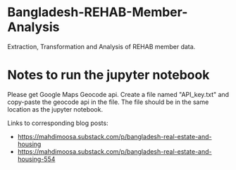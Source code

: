 # Bangladesh-REHAB-Member-Analysis
Extraction, Transformation and Analysis of REHAB member data.

# Notes to run the jupyter notebook
Please get Google Maps Geocode api. Create a file named "API_key.txt" and copy-paste the geocode api in the file. The file should be in the same location as the jupyter notebook.

Links to corresponding blog posts:
* https://mahdimoosa.substack.com/p/bangladesh-real-estate-and-housing
* https://mahdimoosa.substack.com/p/bangladesh-real-estate-and-housing-554
